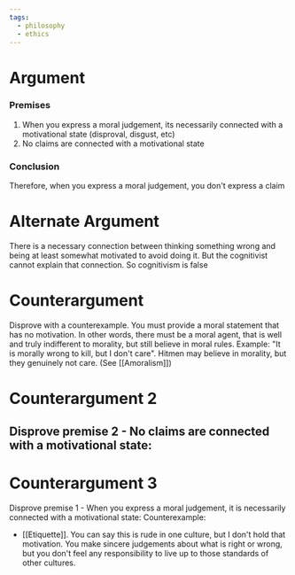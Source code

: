 ```yaml
---
tags:
  - philosophy
  - ethics
---
```

# Argument
### Premises
1. When you express a moral judgement, its necessarily connected with a motivational state (disproval, disgust, etc)
2. No claims are connected with a motivational state
### Conclusion
Therefore, when you express a moral judgement, you don't express a claim
# Alternate Argument
There is a necessary connection between thinking something wrong
and being at least somewhat motivated to avoid doing it. But the cognitivist
cannot explain that connection. So cognitivism is false
# Counterargument
Disprove with a counterexample. You must provide a moral statement that has no motivation. In other words, there must be a moral agent, that is well and truly indifferent to morality, but still believe in moral rules.
Example:
"It is morally wrong to kill, but I don't care". Hitmen may believe in morality, but they genuinely not care. (See [[Amoralism]])
# Counterargument 2
Disprove premise 2 - No claims are connected with a motivational state:
- 
# Counterargument 3
Disprove premise 1 - When you express a moral judgement, it is necessarily connected with a motivational state:
Counterexample:
- [[Etiquette]]. You can say this is rude in one culture, but I don't hold that motivation. You make sincere judgements about what is right or wrong, but you don't feel any responsibility to live up to those standards of other cultures.